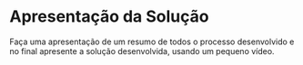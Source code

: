 # Apresentação da Solução

Faça uma apresentação de um resumo de todos o processo desenvolvido e no final apresente a solução desenvolvida, usando um pequeno vídeo.
